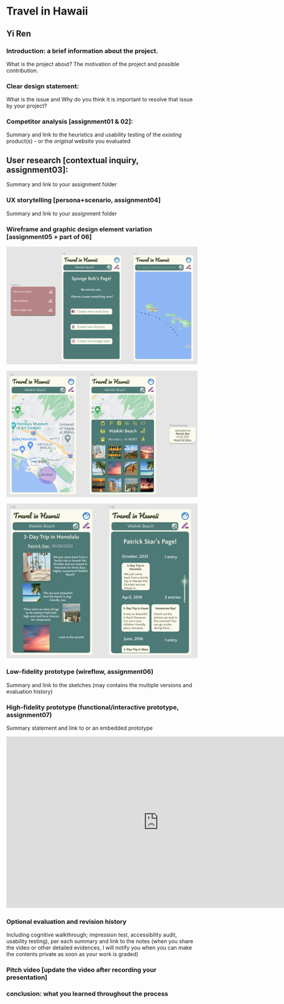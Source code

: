 
# Travel in Hawaii 
## Yi Ren

### Introduction: a brief information about the project. 
What is the project about? The motivation of the project and possible contribution.

### Clear design statement: 
What is the issue and Why do you think it is important to resolve that issue by your project? 

### Competitor analysis [assignment01 & 02]:
Summary and link to the heuristics and usability testing of the *existing* product(s) - or the *original* website you evaluated

## User research [contextual inquiry, assignment03]:
Summary and link to your assignment folder

### UX storytelling [persona+scenario, assignment04]
Summary and link to your assignment folder

###  Wireframe and graphic design element variation [assignment05 + part of 06]
![Graphic1](graphic1.png)

![Graphic2](graphic2.png)

![Graphic3](graphic3.png)


### Low-fidelity prototype (wireflow, assignment06)
Summary and link to the sketches (may contains the multiple versions and evaluation history)

### High-fidelity prototype (functional/interactive prototype, assignment07)
Summary statement and link to or an embedded prototype
<iframe style="border: 1px solid rgba(0, 0, 0, 0.1);" width="800" height="450" src="https://www.figma.com/embed?embed_host=share&url=https%3A%2F%2Fwww.figma.com%2Ffile%2FJ6v3tDVyvBXsvCHMO4oEHy%2FDH-110-Assignment-07-second%3Fnode-id%3D0%253A1" allowfullscreen></iframe>

### Optional evaluation and revision history 
Including cognitive walkthrough; impression test, accessibility audit, usability testing), per each summary and link to the notes (when you share the video or other detailed evidences, I will notify you when you can make the contents private as soon as your work is graded)

###  Pitch video [update the video after recording your presentation]

### conclusion: what you learned throughout the process
